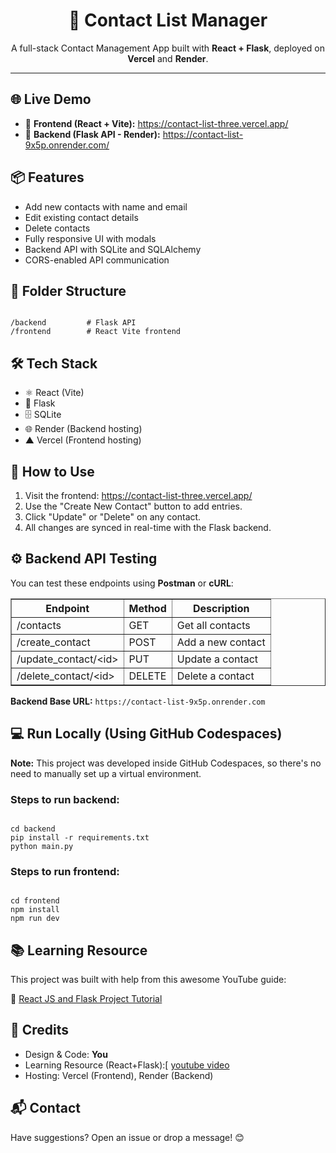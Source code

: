 <h1 align="center">📇 Contact List Manager</h1>

<p align="center">
  A full-stack Contact Management App built with <strong>React + Flask</strong>, deployed on <strong>Vercel</strong> and <strong>Render</strong>.
</p>

<hr />

<h2>🌐 Live Demo</h2>
<ul>
  <li>🚀 <strong>Frontend (React + Vite):</strong> 
    <a href="https://contact-list-three.vercel.app/" target="_blank">https://contact-list-three.vercel.app/</a>
  </li>
  <li>🔧 <strong>Backend (Flask API - Render):</strong> 
    <a href="https://contact-list-9x5p.onrender.com/" target="_blank">https://contact-list-9x5p.onrender.com/</a>
  </li>
</ul>

<h2>📦 Features</h2>
<ul>
  <li>Add new contacts with name and email</li>
  <li>Edit existing contact details</li>
  <li>Delete contacts</li>
  <li>Fully responsive UI with modals</li>
  <li>Backend API with SQLite and SQLAlchemy</li>
  <li>CORS-enabled API communication</li>
</ul>

<h2>📁 Folder Structure</h2>
<pre><code>
/backend         # Flask API
/frontend        # React Vite frontend
</code></pre>

<h2>🛠️ Tech Stack</h2>
<ul>
  <li>⚛️ React (Vite)</li>
  <li>🐍 Flask</li>
  <li>🗄️ SQLite</li>
  <li>🌐 Render (Backend hosting)</li>
  <li>▲ Vercel (Frontend hosting)</li>
</ul>

<h2>🧪 How to Use</h2>
<ol>
  <li>Visit the frontend: <a href="https://contact-list-three.vercel.app/">https://contact-list-three.vercel.app/</a></li>
  <li>Use the "Create New Contact" button to add entries.</li>
  <li>Click "Update" or "Delete" on any contact.</li>
  <li>All changes are synced in real-time with the Flask backend.</li>
</ol>

<h2>⚙️ Backend API Testing</h2>
<p>You can test these endpoints using <strong>Postman</strong> or <strong>cURL</strong>:</p>

<table border="1" cellpadding="8">
  <thead>
    <tr>
      <th>Endpoint</th>
      <th>Method</th>
      <th>Description</th>
    </tr>
  </thead>
  <tbody>
    <tr>
      <td>/contacts</td>
      <td>GET</td>
      <td>Get all contacts</td>
    </tr>
    <tr>
      <td>/create_contact</td>
      <td>POST</td>
      <td>Add a new contact</td>
    </tr>
    <tr>
      <td>/update_contact/&lt;id&gt;</td>
      <td>PUT</td>
      <td>Update a contact</td>
    </tr>
    <tr>
      <td>/delete_contact/&lt;id&gt;</td>
      <td>DELETE</td>
      <td>Delete a contact</td>
    </tr>
  </tbody>
</table>

<p><strong>Backend Base URL:</strong> <code>https://contact-list-9x5p.onrender.com</code></p>

<h2>💻 Run Locally (Using GitHub Codespaces)</h2>
<p><strong>Note:</strong> This project was developed inside GitHub Codespaces, so there's no need to manually set up a virtual environment.</p>

<h3>Steps to run backend:</h3>
<pre><code>
cd backend
pip install -r requirements.txt
python main.py
</code></pre>

<h3>Steps to run frontend:</h3>
<pre><code>
cd frontend
npm install
npm run dev
</code></pre>

<h2>📚 Learning Resource</h2>
<p>This project was built with help from this awesome YouTube guide:</p>
<p>🎥 <a href="https://www.youtube.com/watch?v=PppslXOR7TA" target="_blank">React JS and Flask Project Tutorial</a></p>

<h2>🙌 Credits</h2>
<ul>
  <li>Design & Code: <strong>You</strong></li>
  <li>Learning Resource (React+Flask):[ <a href="https://www.youtube.com/@SimpliCode](https://youtu.be/PppslXOR7TA?feature=shared)">youtube video</a></li>
  <li>Hosting: Vercel (Frontend), Render (Backend)</li>
</ul>

<h2>📬 Contact</h2>
<p>Have suggestions? Open an issue or drop a message! 😊</p>
